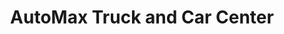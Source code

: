 ---
title: "AutoMax Truck and Car Center"
url: /farmington/automax-truck-and-car-center/
shop: Autohaus
---